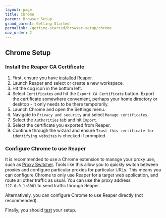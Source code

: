 ```yaml
---
layout: page
title: Chrome
parent: Browser Setup
grand_parent: Getting Started
permalink: /getting-started/browser-setup/chrome
nav_order: 2
---
```


## Chrome Setup

### Install the Reaper CA Certificate

1. First, ensure you have [installed](../installation) Reaper.
2. Launch Reaper and select or create a new workspace.
3. Hit the cog icon in the bottom left.
4. Select `Certificates` and hit the `Export CA Certificate` button. Export the certificate somewhere convenient,
   perhaps your home directory or desktop - it only needs to be there temporarily.
5. Launch Chrome and open the Settings menu.
6. Navigate to `Privacy and security` and select `Manage certificates`.
7. Select the `Authorities` tab and hit `Import`.
8. Select the certificate you exported from Reaper.
9. Continue through the wizard and ensure `Trust this certificate for identifying websites` is checked if prompted.

### Configure Chrome to use Reaper

It is recommended to use a Chrome extension to manage your proxy use, such
as [Proxy Switcher](https://chrome.google.com/webstore/detail/proxy-switcher/iejkjpdckomcjdhmkemlfdapjodcpgih). Tools
like this allow you to quickly
switch between proxies and configure particular proxies for particular URLs. This means you can configure Chrome to
only use Reaper for a target web application, and route all other traffic as usual. You can use the proxy
address `127.0.0.1:8081` to send traffic through Reaper.

Alternatively, you can configure Chrome to use Reaper directly (not recommended).

Finally, you should [test](test) your setup.
